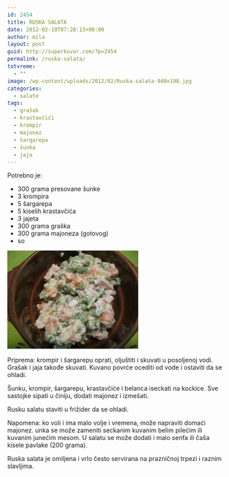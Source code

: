 ```yaml
---
id: 2454
title: RUSKA SALATA
date: 2012-02-10T07:28:13+00:00
author: mila
layout: post
guid: http://superkuvar.com/?p=2454
permalink: /ruska-salata/
totvreme:
  - ""
image: /wp-content/uploads/2012/02/Ruska-salata-940x198.jpg
categories:
  - salate
tags:
  - grašak
  - krastavčići
  - krompir
  - majonez
  - šargarepa
  - šunka
  - jaja
---
```

Potrebno je:

  * 300 grama presovane šunke
  * 3 krompira
  * 5 šargarepa
  * 5 kiselih krastavčića
  * 3 jajeta
  * 300 grama graška
  * 300 grama majoneza (gotovog)
  * so

<img class="alignnone size-medium wp-image-2455" title="Ruska salata" src="/wp-content/uploads/2012/02/Ruska-salata-300x225.jpg" alt="" width="300" height="225" /> 

Priprema: krompir i šargarepu oprati, oljuštiti i skuvati u posoljenoj vodi. Grašak i jaja takođe skuvati. Kuvano povrće ocediti od vode i ostaviti da se ohladi.

Šunku, krompir, šargarepu, krastavčiće i belanca iseckati na kockice. Sve sastojke sipati u činiju, dodati majonez i izmešati.

Rusku salatu staviti u frižider da se ohladi.

Napomena: ko voli i ima malo volje i vremena, može napraviti domaći majonez.  unka se može zameniti seckanim kuvanim belim pilećim ili kuvanim junećim mesom. U salatu se može dodati i malo senfa ili čaša kisele pavlake (200 grama).

Ruska salata je omiljena i vrlo često servirana na prazničnoj trpezi i raznim slavljima.